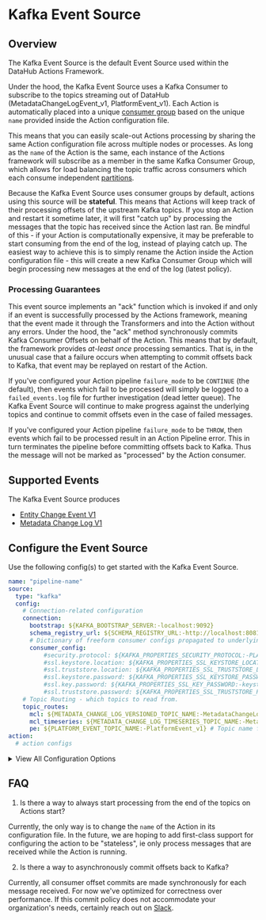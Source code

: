 # Kafka Event Source

## Overview

The Kafka Event Source is the default Event Source used within the DataHub Actions Framework.

Under the hood, the Kafka Event Source uses a Kafka Consumer to subscribe to the topics streaming
out of DataHub (MetadataChangeLogEvent_v1, PlatformEvent_v1). Each Action is automatically placed into a unique
[consumer group](https://docs.confluent.io/platform/current/clients/consumer.html#consumer-groups) based on
the unique `name` provided inside the Action configuration file.

This means that you can easily scale-out Actions processing by sharing the same Action configuration file across
multiple nodes or processes. As long as the `name` of the Action is the same, each instance of the Actions framework will subscribe as a member in the same Kafka Consumer Group, which allows for load balancing the
topic traffic across consumers which each consume independent [partitions](https://developer.confluent.io/learn-kafka/apache-kafka/partitions/#kafka-partitioning). 

Because the Kafka Event Source uses consumer groups by default, actions using this source will be **stateful**. 
This means that Actions will keep track of their processing offsets of the upstream Kafka topics. If you 
stop an Action and restart it sometime later, it will first "catch up" by processing the messages that the topic
has received since the Action last ran. Be mindful of this - if your Action is computationally expensive, it may be preferable to start consuming from the end of the log, instead of playing catch up. The easiest way to achieve this is to simply rename the Action inside the Action configuration file - this will create a new Kafka Consumer Group which will begin processing new messages at the end of the log (latest policy). 

### Processing Guarantees

This event source implements an "ack" function which is invoked if and only if an event is successfully processed
by the Actions framework, meaning that the event made it through the Transformers and into the Action without
any errors. Under the hood, the "ack" method synchronously commits Kafka Consumer Offsets on behalf of the Action. This means that by default, the framework provides *at-least once* processing semantics. That is, in the unusual case that a failure occurs when attempting to commit offsets back to Kafka, that event may be replayed on restart of the Action. 

If you've configured your Action pipeline `failure_mode` to be `CONTINUE` (the default), then events which
fail to be processed will simply be logged to a `failed_events.log` file for further investigation (dead letter queue). The Kafka Event Source will continue to make progress against the underlying topics and continue to commit offsets even in the case of failed messages. 

If you've configured your Action pipeline `failure_mode` to be `THROW`, then events which fail to be processed result in an Action Pipeline error. This in turn terminates the pipeline before committing offsets back to Kafka. Thus the message will not be marked as "processed" by the Action consumer.


## Supported Events

The Kafka Event Source produces

- [Entity Change Event V1](../events/entity-change-event.md)
- [Metadata Change Log V1](../events/metadata-change-log-event.md)


## Configure the Event Source

Use the following config(s) to get started with the Kafka Event Source. 

```yml
name: "pipeline-name"
source:
  type: "kafka"
  config:
    # Connection-related configuration
    connection:
      bootstrap: ${KAFKA_BOOTSTRAP_SERVER:-localhost:9092}
      schema_registry_url: ${SCHEMA_REGISTRY_URL:-http://localhost:8081}
      # Dictionary of freeform consumer configs propagated to underlying Kafka Consumer 
      consumer_config: 
          #security.protocol: ${KAFKA_PROPERTIES_SECURITY_PROTOCOL:-PLAINTEXT}
          #ssl.keystore.location: ${KAFKA_PROPERTIES_SSL_KEYSTORE_LOCATION:-/mnt/certs/keystore}
          #ssl.truststore.location: ${KAFKA_PROPERTIES_SSL_TRUSTSTORE_LOCATION:-/mnt/certs/truststore}
          #ssl.keystore.password: ${KAFKA_PROPERTIES_SSL_KEYSTORE_PASSWORD:-keystore_password}
          #ssl.key.password: ${KAFKA_PROPERTIES_SSL_KEY_PASSWORD:-keystore_password}
          #ssl.truststore.password: ${KAFKA_PROPERTIES_SSL_TRUSTSTORE_PASSWORD:-truststore_password}
    # Topic Routing - which topics to read from.
    topic_routes:
      mcl: ${METADATA_CHANGE_LOG_VERSIONED_TOPIC_NAME:-MetadataChangeLog_Versioned_v1} # Topic name for MetadataChangeLogEvent_v1 events. 
      mcl_timeseries: ${METADATA_CHANGE_LOG_TIMESERIES_TOPIC_NAME:-MetadataChangeLog_Timeseries_v1} # Topic name for MetadataChangeLogEvent_v1 timeseries events. 
      pe: ${PLATFORM_EVENT_TOPIC_NAME:-PlatformEvent_v1} # Topic name for PlatformEvent_v1 events. 
action:
  # action configs
```

<details>
  <summary>View All Configuration Options</summary>
  
  | Field | Required | Default | Description |
  | --- | :-: | :-: | --- |
  | `connection.bootstrap` | ✅ | N/A | The Kafka bootstrap URI, e.g. `localhost:9092`. |
  | `connection.schema_registry_url` | ✅ | N/A | The URL for the Kafka schema registry, e.g. `http://localhost:8081` |
  | `connection.consumer_config` | ❌ | {} | A set of key-value pairs that represents arbitrary Kafka Consumer configs |
  | `topic_routes.mcl` | ❌  | `MetadataChangeLog_Versioned_v1` | The name of the topic containing versionined MetadataChangeLog events |
  | `topic_routes.mcl_timeseries` | ❌  | `MetadataChangeLog_Timeseries_v1` | The name of the topic containing timeseries MetadataChangeLog events |
  | `topic_routes.pe` | ❌ | `PlatformEvent_v1` | The name of the topic containing PlatformEvent events |
</details>


## FAQ

1. Is there a way to always start processing from the end of the topics on Actions start?

Currently, the only way is to change the `name` of the Action in its configuration file. In the future,
we are hoping to add first-class support for configuring the action to be "stateless", ie only process
messages that are received while the Action is running.

2. Is there a way to asynchronously commit offsets back to Kafka?

Currently, all consumer offset commits are made synchronously for each message received. For now we've optimized for correctness over performance. If this commit policy does not accommodate your organization's needs, certainly reach out on [Slack](https://slack.datahubproject.io/). 